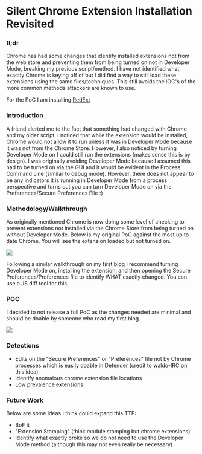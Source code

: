 # **Silent Chrome Extension Installation Revisited**


### tl;dr

Chrome has had some changes that identify installed extensions not from the web store and preventing them from being turned on not in Developer Mode, breaking my previous script/method. I have not identified what exactly Chrome is keying off of but I did find a way to still load these extensions using the same files/techniques. This still avoids the IOC's of the more common methods attackers are known to use.

For the PoC I am installing [RedExt](https://github.com/Darkrain2009/RedExt)

### Introduction

A friend alerted me to the fact that something had changed with Chrome and my older script. I noticed that while the extension would be installed, Chrome would not allow it to run unless it was in Developer Mode because it was not from the Chrome Store. However, I also noticed by turning Developer Mode on I could still run the extensions (makes sense this is by design). I was originally avoiding Developer Mode because I assumed this had to be turned on via the GUI and it would be evident in the Process Command Line (similar to debug mode). However, there does not appear to be any indicators it is running in Developer Mode from a process perspective and turns out you can turn Developer Mode on via the Preferences/Secure Preferences File :)

### Methodology/Walkthrough

As originally mentioned Chrome is now doing some level of checking to prevent extensions not installed via the Chrome Store from being turned on without Developer Mode. Below is my original PoC against the most up to date Chrome. You will see the extension loaded but not turned on. 

![](assets/old_extension.gif)

Following a similar walkthrough on my first blog I recommend turning Developer Mode on, installing the extension, and then opening the Secure Preferences/Preferences file to identify WHAT exactly changed. You can use a JS diff tool for this.

### POC

I decided to not release a full PoC as the changes needed are minimal and should be doable by someone who read my first blog.  

![](assets/new_extension.gif) 

### Detections

- Edits on the "Secure Preferences" or "Preferences" file not by Chrome processes which is easily doable in Defender (credit to waldo-IRC on this idea)
- Identify anomalous chrome extension file locations
- Low prevalence extensions

### Future Work

Below are some ideas I think could expand this TTP:

- BoF it
- "Extension Stomping" (think module stomping but chrome extensions)
- Identify what exactly broke so we do not need to use the Developer Mode method (although this may not even really be necessary)
